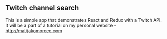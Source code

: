 ## Twitch channel search

This is a simple app that demonstrates React and Redux with a Twitch API. It will be a part of a tutorial on my personal website - http://matijakomorcec.com